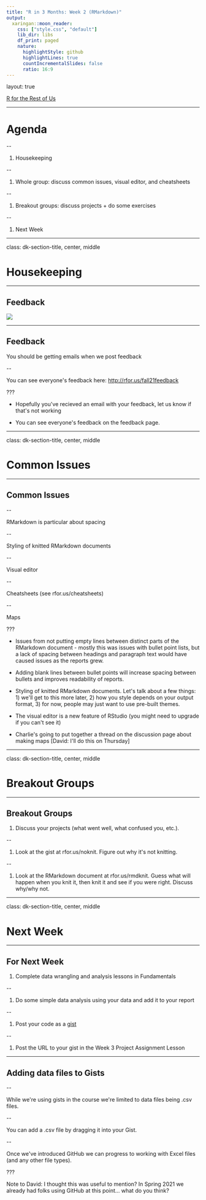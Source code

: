 ```yaml
---
title: "R in 3 Months: Week 2 (RMarkdown)"
output:
  xaringan::moon_reader:
    css: ["style.css", "default"]
    lib_dir: libs
    df_print: paged
    nature:
      highlightStyle: github
      highlightLines: true
      countIncrementalSlides: false
      ratio: 16:9
---
```





layout: true
  
<div class="dk-footer">
<span>
<a href="https://rfortherestofus.com/" target="_blank">R for the Rest of Us
</a>
</span>
</div> 

---



# Agenda

--

1. Housekeeping

--

1. Whole group: discuss common issues, visual editor, and cheatsheets

--

1. Breakout groups: discuss projects + do some exercises

--

1. Next Week

---

class: dk-section-title, center, middle

# Housekeeping

---

## Feedback

![](images/feedback-example.gif)

---

## Feedback

You should be getting emails when we post feedback

--

You can see everyone's feedback here: http://rfor.us/fall21feedback

???

- Hopefully you've recieved an email with your feedback, let us know if that's not working

- You can see everyone's feedback on the feedback page.

---

class: dk-section-title, center, middle

# Common Issues

---

## Common Issues

--

RMarkdown is particular about spacing

--

Styling of knitted RMarkdown documents

--

Visual editor

--

Cheatsheets (see rfor.us/cheatsheets)

--

Maps

???

- Issues from not putting empty lines between distinct parts of the RMarkdown document - mostly this was issues with bullet point lists, but a lack of spacing between headings and paragraph text would have caused issues as the reports grew.

- Adding blank lines between bullet points will increase spacing between bullets and improves readability of reports.

- Styling of knitted RMarkdown documents. Let's talk about a few things: 1) we'll get to this more later, 2) how you style depends on your output format, 3) for now, people may just want to use pre-built themes.

- The visual editor is a new feature of RStudio (you might need to upgrade if you can't see it)

- Charlie's going to put together a thread on the discussion page about making maps [David: I'll do this on Thursday]

---

class: dk-section-title, center, middle

# Breakout Groups

---

## Breakout Groups

1. Discuss your projects (what went well, what confused you, etc.).

--

1. Look at the gist at rfor.us/noknit. Figure out why it's not knitting. 

--

1. Look at the RMarkdown document at rfor.us/rmdknit. Guess what will happen when you knit it, then knit it and see if you were right. Discuss why/why not.

---

class: dk-section-title, center, middle

# Next Week

---

## For Next Week

1. Complete data wrangling and analysis lessons in Fundamentals

--

1. Do some simple data analysis using your data and add it to your report

--

1. Post your code as a [gist](http://gist.github.com/)

--


1. Post the URL to your gist in the Week 3 Project Assignment Lesson

---

## Adding data files to Gists

--

While we're using gists in the course we're limited to data files being .csv files.

--

You can add a .csv file by dragging it into your Gist.

--

Once we've introduced GitHub we can progress to working with Excel files (and any other file types).

???

Note to David: I thought this was useful to mention? In Spring 2021 we already had folks using GitHub at this point... what do you think?
